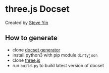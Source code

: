 # three.js Docset

Created by [Steve Yin](https://github.com/steve3d)

## How to generate

* clone [docset generator](https://github.com/steve3d/threejs-dash-docset)
* install python3 with pip module `dirtyjson`
* clone [three.js](https://github.com/mrdoob/three.js)
* run `build.py` to build latest version of docset